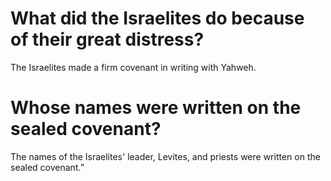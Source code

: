 # What did the Israelites do because of their great distress?

The Israelites made a firm covenant in writing with Yahweh.

# Whose names were written on the sealed covenant?

The names of the Israelites' leader, Levites, and priests were written on the sealed covenant.”
